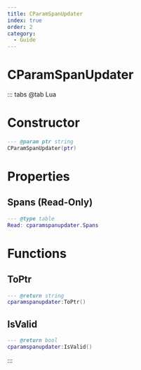 ```yaml
---
title: CParamSpanUpdater
index: true
order: 2
category:
  - Guide
---
```


# CParamSpanUpdater

::: tabs
@tab Lua
# Constructor
```lua
--- @param ptr string
CParamSpanUpdater(ptr)
```
# Properties
## Spans (Read-Only)
```lua
--- @type table
Read: cparamspanupdater.Spans
```
# Functions
## ToPtr
```lua
--- @return string
cparamspanupdater:ToPtr()
```
## IsValid
```lua
--- @return bool
cparamspanupdater:IsValid()
```

:::